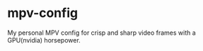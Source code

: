 # mpv-config
My personal MPV config for crisp and sharp video frames with a GPU(nvidia) horsepower.
